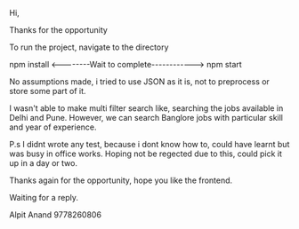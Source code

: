 Hi,

Thanks for the opportunity

To run the project, navigate to the directory

npm install
<--------Wait to complete------------>
npm start

No assumptions made, i tried to use JSON as it is, not to preprocess or store some part of it.

I wasn't able to make multi filter search like, searching the jobs available in Delhi and Pune.
However, we can search Banglore jobs with particular skill and year of experience.

P.s I didnt wrote any test, because i dont know how to, could have learnt but was busy in office works. Hoping not be regected due to this, could pick it up in a day or two.

Thanks again for the opportunity, hope you like the frontend.

Waiting for a reply.

Alpit Anand
9778260806